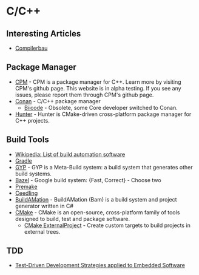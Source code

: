 # C/C++

## Interesting Articles
 * [Compilerbau](https://www.c-plusplus.net/forum/201764)

## Package Manager
 * [CPM](http://www.cpm.rocks) - CPM is a package manager for C++. Learn more by visiting CPM's github page. This website is in alpha testing. If you see any issues, please report them through CPM's github page.
 * [Conan](https://conan.io) - C/C++ package manager
   * [Biicode](http://www.biicode.com) - Obsolete, some Core developer switched to Conan.
 * [Hunter](http://hunter.sh) - Hunter is CMake-driven cross-platform package manager for C++ projects.

## Build Tools
 * [Wikipedia: List of build automation software](https://en.wikipedia.org/wiki/List_of_build_automation_software) 
 * [Gradle](https://docs.gradle.org/current/userguide/native_software.html)
 * [GYP](https://gyp.gsrc.io) - GYP is a Meta-Build system: a build system that generates other build systems.
 * [Bazel](http://bazel.io) - Google build system: {Fast, Correct} - Choose two
 * [Premake](http://premake.github.io)
 * [Ceedling](https://github.com/ThrowTheSwitch/Ceedling)
 * [BuildAMation](http://buildamation.com) - BuildAMation (Bam) is a build system and project generator written in C#
 * [CMake](https://cmake.org) - CMake is an open-source, cross-platform family of tools designed to build, test and package software.
   * [CMake ExternalProject](https://cmake.org/cmake/help/v3.0/module/ExternalProject.html) - Create custom targets to build projects in external trees.

## TDD
 * [Test-Driven Development Strategies applied to Embedded Software](https://lirias.kuleuven.be/bitstream/123456789/355413/1/TDDstrategiesAppliedToES.pdf)

